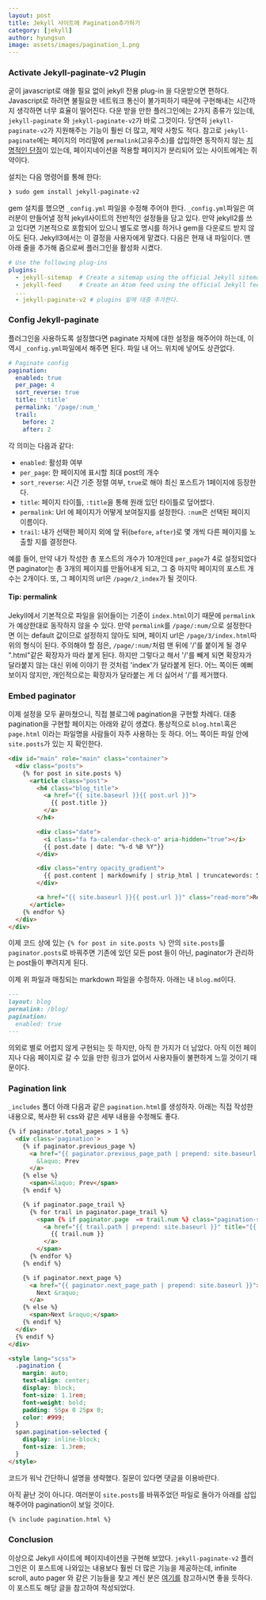 ```yaml
---
layout: post
title: Jekyll 사이트에 Pagination추가하기
category: [jekyll]
author: hyungsun
image: assets/images/pagination_1.png
---
```


### Activate Jekyll-paginate-v2 Plugin
굳이 javascript로 애쓸 필요 없이 jekyll 전용 plug-in 을 다운받으면 편하다. Javascript로 하려면 불필요한 네트워크 통신이 불가피하기 때문에 구현해내는 시간까지 생각하면 너무 효율이 떨어진다. 다운 받을 만한 플러그인에는 2가지 종류가 있는데, `jekyll-paginate` 와 `jekyll-paginate-v2`가 바로 그것이다. 당연히 `jekyll-paginate-v2`가 지원해주는 기능이 훨씬 더 많고, 제약 사항도 적다. 참고로 `jekyll-paginate`에는 페이지의 머리말에 `permalink`(고유주소)를 삽입하면 동작하지 않는 [치명적인 단점](https://jekyllrb-ko.github.io/docs/pagination/)이 있는데, 페이지네이션을 적용할 페이지가 분리되어 있는 사이트에게는 쥐약이다.

설치는 다음 명령어를 통해 한다:
```bash
❯ sudo gem install jekyll-paginate-v2
```

gem 설치를 했으면 `_config.yml` 파일을 수정해 주어야 한다. `_config.yml`파일은 여러분이 만들어낼 정적 jekyll사이트의 전반적인 설정들을 담고 있다. 만약 jekyll2를 쓰고 있다면 기본적으로 포함되어 있으니 별도로 명시를 하거나 gem을 다운로드 받지 않아도 된다. Jekyll3에서는 이 결정을 사용자에게 맡겼다.
다음은 현재 내 파일이다. 맨 아래 줄을 추가해 줌으로써 플러그인을 활성화 시켰다.
```yaml
# Use the following plug-ins
plugins: 
  - jekyll-sitemap  # Create a sitemap using the official Jekyll sitemap gem
  - jekyll-feed     # Create an Atom feed using the official Jekyll feed gem
  ...
  - jekyll-paginate-v2 # plugins 밑에 대충 추가한다.
```

### Config Jekyll-paginate
플러그인을 사용하도록 설정했다면 paginate 자체에 대한 설정을 해주어야 하는데, 이 역시 `_config.yml`파일에서 해주면 된다. 파일 내 어느 위치에 넣어도 상관없다.
```yaml
# Paginate config
pagination:
  enabled: true
  per_page: 4
  sort_reverse: true
  title: ':title'
  permalink: '/page/:num_'
  trail: 
    before: 2
    after: 2
```

각 의미는 다음과 같다:
- `enabled`: 활성화 여부
- `per_page`: 한 페이지에 표시할 최대 post의 개수
- `sort_reverse`: 시간 기준 정렬 여부, `true`로 해야 최신 포스트가 1페이지에 등장한다.
- `title`: 페이지 타이틀, `:title`을 통해 원래 있던 타이틀로 덮어썼다.
- `permalink`: Url 에 페이지가 어떻게 보여질지를 설정한다. `:num`은 선택된 페이지 이름이다.
- `trail`: 내가 선택한 페이지 외에 앞 뒤(`before`, `after`)로  몇 개씩 다른 페이지를 노출할 지를 결정한다. 

예를 들어, 만약 내가 작성한 총 포스트의 개수가 10개인데 `per_page`가 4로 설정되었다면 paginator는 총 3개의 페이지를 만들어내게 되고, 그 중 마지막 페이지의 포스트 개수는 2개이다. 또, 그 페이지의 url은 `/page/2_index`가 될 것이다. 

#### Tip: permalink
Jekyll에서 기본적으로 파일을 읽어들이는 기준이 `index.html`이기 때문에 `permalink`가 예상한대로 동작하지 않을 수 있다.
만약 `permalink`를 `/page/:num/`으로 설정한다면 이는 default 값이므로 설정하지 않아도 되며, 페이지 url은 `/page/3/index.html`따위의 형식이 된다. 주의해야 할 점은, `/page/:num/`처럼 맨 뒤에 '/'를 붙이게 될 경우 ".html"같은 확장자가 따라 붙게 된다. 하지만 그렇다고 해서 '/'를 빼게 되면 확장자가 달라붙지 않는 대신 위에 이야기 한 것처럼 'index'가 달라붙게 된다. 어느 쪽이든 예뻐보이지 않지만, 개인적으로는 확장자가 달라붙는 게 더 싫어서 '/'를 제거했다.

### Embed paginator
이제 설정을 모두 끝마쳤으니, 직접 블로그에 pagination을 구현할 차례다. 대충 pagination을 구현할 페이지는 아래와 같이 생겼다. 통상적으로 `blog.html`혹은 `page.html` 이라는 파일명을 사람들이 자주 사용하는 듯 하다. 어느 쪽이든 파일 안에 `site.posts`가 있는 지 확인한다.
<!-- {% raw %} -->
```html
<div id="main" role="main" class="container">
  <div class="posts">
    {% for post in site.posts %}
      <article class="post">
        <h4 class="blog_title">
          <a href="{{ site.baseurl }}{{ post.url }}">
            {{ post.title }}
          </a>
        </h4>

        <div class="date"> 
          <i class="fa fa-calendar-check-o" aria-hidden="true"></i> 
          {{ post.date | date: "%-d %B %Y"}} 
        </div>

        <div class="entry opacity_gradient">
          {{ post.content | markdownify | strip_html | truncatewords: 50 }}
        </div>

        <a href="{{ site.baseurl }}{{ post.url }}" class="read-more">Read More</a>
      </article>
    {% endfor %}
  </div>
</div>
```
<!-- {% endraw %}) -->

이제 코드 상에 있는 <!-- {% raw %} -->`{% for post in site.posts %}`<!-- {% endraw %}) --> 안의 `site.posts`를 `paginator.posts`로 바꿔주면 기존에 있던 모든 post 들이 아닌, paginator가 관리하는 post들이 뿌려지게 된다.

이제 위 파일과 매칭되는 markdown 파일을 수정하자. 아래는 내 `blog.md`이다.
<!-- {% raw %} -->
```markdown
---
layout: blog
permalink: /blog/
pagination:
  enabled: true
---
```
<!-- {% endraw %}) -->

의외로 별로 어렵지 않게 구현되는 듯 하지만, 아직 한 가지가 더 남았다. 아직 이전 페이지나 다음 페이지로 갈 수 있을 만한 링크가 없어서 사용자들이 불편하게 느낄 것이기 때문이다. 

### Pagination link
`_includes` 폴더 아래 다음과 같은 `pagination.html`를 생성하자. 아래는 직접 작성한 내용으로, 복사한 뒤 css와 같은 세부 내용을 수정해도 좋다.
<!-- {% raw %} -->
```html
{% if paginator.total_pages > 1 %}
  <div class='pagination'>
    {% if paginator.previous_page %}
      <a href="{{ paginator.previous_page_path | prepend: site.baseurl }}">
        &laquo; Prev
      </a>
    {% else %}
      <span>&laquo; Prev</span>
    {% endif %}

    {% if paginator.page_trail %}
      {% for trail in paginator.page_trail %}
        <span {% if paginator.page  == trail.num %} class="pagination-selected" {% endif %}>
          <a href="{{ trail.path | prepend: site.baseurl }}" title="{{ trail.title }}">
            {{ trail.num }}
          </a>
        </span>
      {% endfor %}
    {% endif %}

    {% if paginator.next_page %}
      <a href="{{ paginator.next_page_path | prepend: site.baseurl }}">
        Next &raquo;
      </a>
    {% else %}
      <span>Next &raquo;</span>
    {% endif %}
  </div>
  {% endif %}
</div>

<style lang="scss">
  .pagination {
    margin: auto;
    text-align: center;
    display: block;
    font-size: 1.1rem;
    font-weight: bold;
    padding: 55px 0 25px 0;
    color: #999;
  }
  span.pagination-selected {
    display: inline-block;
    font-size: 1.3rem;
  }
</style>
```
<!-- {% endraw %}) -->
코드가 워낙 간단하니 설명을 생략했다. 질문이 있다면 댓글을 이용바란다. 

아직 끝난 것이 아니다. 여러분이 `site.posts`를 바꿔주었던 파일로 돌아가 아래를 삽입해주어야 pagination이 보일 것이다.
<!-- {% raw %} -->
```markdown
{% include pagination.html %}
```
<!-- {% endraw %}) -->

### Conclusion
이상으로 Jekyll 사이트에 페이지네이션을 구현해 보았다. `jekyll-paginate-v2` 플러그인은 이 포스트에 나와있는 내용보다 훨씬 더 많은 기능을 제공하는데,  infinite scroll,  auto pager 와 같은 기능들을 찾고 계신 분은 [여기를](https://github.com/sverrirs/jekyll-paginate-v2/blob/master/README-GENERATOR.md) 참고하시면 좋을 듯하다. 이 포스트도 해당 글을 참고하여 작성되었다.